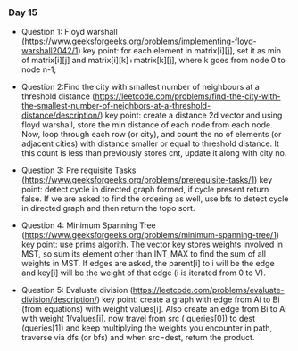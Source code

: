 ### Day 15

- Question 1: Floyd warshall (https://www.geeksforgeeks.org/problems/implementing-floyd-warshall2042/1)
key point: for each element in matrix[i][j], set it as min of matrix[i][j] and matrix[i][k]+matrix[k][j], where k goes from node 0 to node n-1;

- Question 2:Find the city with smallest number of neighbours at a threshold distance (https://leetcode.com/problems/find-the-city-with-the-smallest-number-of-neighbors-at-a-threshold-distance/description/)
key point: create a distance 2d vector and using floyd warshall, store the min distance of each node from each node. Now, loop through each row (or city), and count the no of elements (or adjacent cities) with distance smaller or equal to threshold distance. It this count is less than previously stores cnt, update it along with city no.

- Question 3: Pre requisite Tasks (https://www.geeksforgeeks.org/problems/prerequisite-tasks/1)
key point: detect cycle in directed graph formed, if cycle present return false. If we are asked to find the ordering as well, use bfs to detect cycle in directed graph and then return the topo sort.

- Question 4: Minimum Spanning Tree (https://www.geeksforgeeks.org/problems/minimum-spanning-tree/1)
key point: use prims algorith. The vector key stores weights involved in MST, so sum its element other than INT_MAX to find the sum of all weights in MST. If edges are asked, the parent[i] to i will be the edge and key[i] will be the weight of that edge (i is iterated from 0 to V).

- Question 5: Evaluate division (https://leetcode.com/problems/evaluate-division/description/)
key point: create a graph with edge from Ai to Bi (from equations) with weight values[i]. Also create an edge from Bi to Ai with weight 1/values[i]. now travel from src ( queries[0]) to dest (queries[1]) and keep multiplying the weights you encounter in path, traverse via dfs (or bfs) and when src=dest, return the product.


